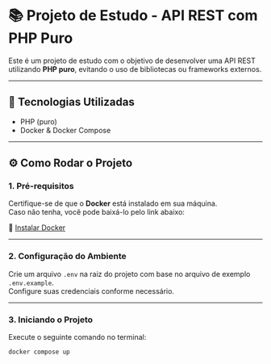 # 📚 Projeto de Estudo - API REST com PHP Puro

Este é um projeto de estudo com o objetivo de desenvolver uma API REST utilizando **PHP puro**, evitando o uso de bibliotecas ou frameworks externos.

---

## 🚀 Tecnologias Utilizadas

- PHP (puro)
- Docker & Docker Compose

---

## ⚙️ Como Rodar o Projeto

### 1. Pré-requisitos

Certifique-se de que o **Docker** está instalado em sua máquina.  
Caso não tenha, você pode baixá-lo pelo link abaixo:

🔗 [Instalar Docker](https://docs.docker.com/desktop/)

---

### 2. Configuração do Ambiente

Crie um arquivo `.env` na raiz do projeto com base no arquivo de exemplo `.env.example`.  
Configure suas credenciais conforme necessário.

---

### 3. Iniciando o Projeto

Execute o seguinte comando no terminal:

```bash
docker compose up
